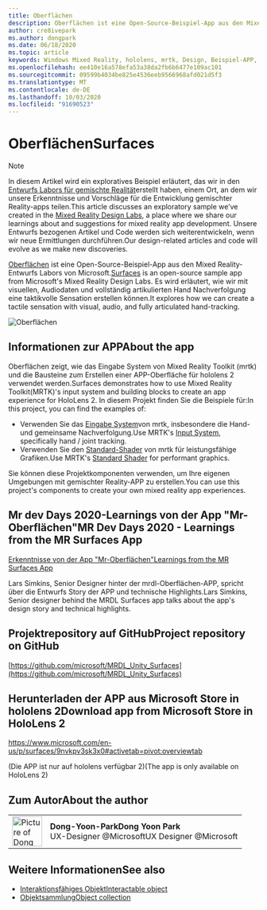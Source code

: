 ```yaml
---
title: Oberflächen
description: Oberflächen ist eine Open-Source-Beispiel-App aus den Mixed Reality-Entwurfs Labors von Microsoft. Es wird erläutert, wie wir mit visuellen, Audiodaten und vollständig artikulierten Hand Nachverfolgung eine taktikvolle Sensation erstellen können.
author: cre8ivepark
ms.author: dongpark
ms.date: 06/18/2020
ms.topic: article
keywords: Windows Mixed Reality, hololens, mrtk, Design, Beispiel-APP, Steuerelemente
ms.openlocfilehash: ee410e16a578efa53a38da2fb6b6477e109ac101
ms.sourcegitcommit: 09599b4034be825e4536eeb9566968afd021d5f3
ms.translationtype: MT
ms.contentlocale: de-DE
ms.lasthandoff: 10/03/2020
ms.locfileid: "91690523"
---
```

# <a name="surfaces"></a><span data-ttu-id="6d59f-105">Oberflächen</span><span class="sxs-lookup"><span data-stu-id="6d59f-105">Surfaces</span></span>

>[!NOTE]
><span data-ttu-id="6d59f-106">In diesem Artikel wird ein exploratives Beispiel erläutert, das wir in den [Entwurfs Labors für gemischte Realität](https://github.com/Microsoft/MRDesignLabs_Unity)erstellt haben, einem Ort, an dem wir unsere Erkenntnisse und Vorschläge für die Entwicklung gemischter Reality-apps teilen.</span><span class="sxs-lookup"><span data-stu-id="6d59f-106">This article discusses an exploratory sample we’ve created in the [Mixed Reality Design Labs](https://github.com/Microsoft/MRDesignLabs_Unity), a place where we share our learnings about and suggestions for mixed reality app development.</span></span> <span data-ttu-id="6d59f-107">Unsere Entwurfs bezogenen Artikel und Code werden sich weiterentwickeln, wenn wir neue Ermittlungen durchführen.</span><span class="sxs-lookup"><span data-stu-id="6d59f-107">Our design-related articles and code will evolve as we make new discoveries.</span></span>

<span data-ttu-id="6d59f-108">[Oberflächen](https://github.com/microsoft/MRDL_Unity_Surfaces)  ist eine Open-Source-Beispiel-App aus den Mixed Reality-Entwurfs Labors von Microsoft.</span><span class="sxs-lookup"><span data-stu-id="6d59f-108">[Surfaces](https://github.com/microsoft/MRDL_Unity_Surfaces)  is an open-source sample app from Microsoft's Mixed Reality Design Labs.</span></span> <span data-ttu-id="6d59f-109">Es wird erläutert, wie wir mit visuellen, Audiodaten und vollständig artikulierten Hand Nachverfolgung eine taktikvolle Sensation erstellen können.</span><span class="sxs-lookup"><span data-stu-id="6d59f-109">It explores how we can create a tactile sensation with visual, audio, and fully articulated hand-tracking.</span></span>

![Oberflächen](images/MRDL_Surfaces_1.jpg)

## <a name="about-the-app"></a><span data-ttu-id="6d59f-111">Informationen zur APP</span><span class="sxs-lookup"><span data-stu-id="6d59f-111">About the app</span></span>
<span data-ttu-id="6d59f-112">Oberflächen zeigt, wie das Eingabe System von Mixed Reality Toolkit (mrtk) und die Bausteine zum Erstellen einer APP-Oberfläche für hololens 2 verwendet werden.</span><span class="sxs-lookup"><span data-stu-id="6d59f-112">Surfaces demonstrates how to use Mixed Reality Toolkit(MRTK)'s input system and building blocks to create an app experience for HoloLens 2.</span></span> <span data-ttu-id="6d59f-113">In diesem Projekt finden Sie die Beispiele für:</span><span class="sxs-lookup"><span data-stu-id="6d59f-113">In this project, you can find the examples of:</span></span>
- <span data-ttu-id="6d59f-114">Verwenden Sie das [Eingabe System](https://microsoft.github.io/MixedRealityToolkit-Unity/Documentation/Input/Overview.html)von mrtk, insbesondere die Hand-und gemeinsame Nachverfolgung.</span><span class="sxs-lookup"><span data-stu-id="6d59f-114">Use MRTK's [Input System](https://microsoft.github.io/MixedRealityToolkit-Unity/Documentation/Input/Overview.html), specifically hand / joint tracking.</span></span>
- <span data-ttu-id="6d59f-115">Verwenden Sie den [Standard-Shader](https://microsoft.github.io/MixedRealityToolkit-Unity/Documentation/README_MRTKStandardShader.html) von mrtk für leistungsfähige Grafiken.</span><span class="sxs-lookup"><span data-stu-id="6d59f-115">Use MRTK's [Standard Shader](https://microsoft.github.io/MixedRealityToolkit-Unity/Documentation/README_MRTKStandardShader.html) for performant graphics.</span></span>

<span data-ttu-id="6d59f-116">Sie können diese Projektkomponenten verwenden, um Ihre eigenen Umgebungen mit gemischter Reality-APP zu erstellen.</span><span class="sxs-lookup"><span data-stu-id="6d59f-116">You can use this project's components to create your own mixed reality app experiences.</span></span>

## <a name="mr-dev-days-2020---learnings-from-the-mr-surfaces-app"></a><span data-ttu-id="6d59f-117">Mr dev Days 2020-Learnings von der App "Mr-Oberflächen"</span><span class="sxs-lookup"><span data-stu-id="6d59f-117">MR Dev Days 2020 - Learnings from the MR Surfaces App</span></span>
[<span data-ttu-id="6d59f-118">Erkenntnisse von der App "Mr-Oberflächen"</span><span class="sxs-lookup"><span data-stu-id="6d59f-118">Learnings from the MR Surfaces App</span></span>](https://channel9.msdn.com/Shows/Docs-Mixed-Reality/Learnings-from-the-MR-Surfaces-App)

<span data-ttu-id="6d59f-119">Lars Simkins, Senior Designer hinter der mrdl-Oberflächen-APP, spricht über die Entwurfs Story der APP und technische Highlights.</span><span class="sxs-lookup"><span data-stu-id="6d59f-119">Lars Simkins, Senior designer behind the MRDL Surfaces app talks about the app's design story and technical highlights.</span></span>

## <a name="project-repository-on-github"></a><span data-ttu-id="6d59f-120">Projektrepository auf GitHub</span><span class="sxs-lookup"><span data-stu-id="6d59f-120">Project repository on GitHub</span></span>
[https://github.com/microsoft/MRDL_Unity_Surfaces](https://github.com/microsoft/MRDL_Unity_Surfaces)

## <a name="download-app-from-microsoft-store-in-hololens-2"></a><span data-ttu-id="6d59f-121">Herunterladen der APP aus Microsoft Store in hololens 2</span><span class="sxs-lookup"><span data-stu-id="6d59f-121">Download app from Microsoft Store in HoloLens 2</span></span>
https://www.microsoft.com/en-us/p/surfaces/9nvkpv3sk3x0#activetab=pivot:overviewtab

<span data-ttu-id="6d59f-122">(Die APP ist nur auf hololens verfügbar 2)</span><span class="sxs-lookup"><span data-stu-id="6d59f-122">(The app is only available on HoloLens 2)</span></span>

## <a name="about-the-author"></a><span data-ttu-id="6d59f-123">Zum Autor</span><span class="sxs-lookup"><span data-stu-id="6d59f-123">About the author</span></span>

<table style="border-collapse:collapse" padding-left="0px">
<tr>
<td style="border-style: none" width="60px"><img alt="Picture of Dong Yoon Park" width="60" height="60" src="images/dongyoonpark.jpg"></td>
<td style="border-style: none"><span data-ttu-id="6d59f-124"><b>Dong-Yoon-Park</b></span><span class="sxs-lookup"><span data-stu-id="6d59f-124"><b>Dong Yoon Park</b></span></span><br><span data-ttu-id="6d59f-125">UX-Designer @Microsoft</span><span class="sxs-lookup"><span data-stu-id="6d59f-125">UX Designer @Microsoft</span></span></td>
</tr>
</table>

## <a name="see-also"></a><span data-ttu-id="6d59f-126">Weitere Informationen</span><span class="sxs-lookup"><span data-stu-id="6d59f-126">See also</span></span>

* [<span data-ttu-id="6d59f-127">Interaktionsfähiges Objekt</span><span class="sxs-lookup"><span data-stu-id="6d59f-127">Interactable object</span></span>](../../design/interactable-object.md)
* [<span data-ttu-id="6d59f-128">Objektsammlung</span><span class="sxs-lookup"><span data-stu-id="6d59f-128">Object collection</span></span>](../../design/object-collection.md)
